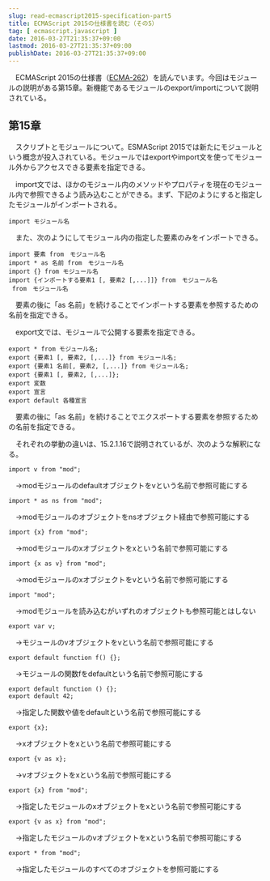 ```yaml
---
slug: read-ecmascript2015-specification-part5
title: ECMAScript 2015の仕様書を読む（その5）
tag: [ ecmascript.javascript ]
date: 2016-03-27T21:35:37+09:00
lastmod: 2016-03-27T21:35:37+09:00
publishDate: 2016-03-27T21:35:37+09:00
---
```


　ECMAScript 2015の仕様書（[ECMA-262](http://www.ecma-international.org/publications/standards/Ecma-262.htm)）を読んでいます。今回はモジュールの説明がある第15章。新機能であるモジュールのexport/importについて説明されている。

## 第15章


　スクリプトとモジュールについて。ESMAScript 2015では新たにモジュールという概念が投入されている。モジュールではexportやimport文を使ってモジュール外からアクセスできる要素を指定できる。

　import文では、ほかのモジュール内のメソッドやプロパティを現在のモジュール内で参照できるよう読み込むことができる。まず、下記のようにすると指定したモジュールがインポートされる。

```
import モジュール名
```

　また、次のようにしてモジュール内の指定した要素のみをインポートできる。

```
import 要素 from　モジュール名
import * as 名前 from　モジュール名
import {} from モジュール名
import {インポートする要素1 [, 要素2 [,...]]} from　モジュール名
 from　モジュール名
```

　要素の後に「as 名前」を続けることでインポートする要素を参照するための名前を指定できる。

　export文では、モジュールで公開する要素を指定できる。

```
export * from モジュール名;
export {要素1 [, 要素2, [,...]} from モジュール名;
export {要素1 名前[, 要素2, [,...]} from モジュール名;
export {要素1 [, 要素2, [,...]};
export 変数
export 宣言
export default 各種宣言
```

　要素の後に「as 名前」を続けることでエクスポートする要素を参照するための名前を指定できる。

　それぞれの挙動の違いは、15.2.1.16で説明されているが、次のような解釈になる。

```
import v from "mod";
```

　→modモジュールのdefaultオブジェクトをvという名前で参照可能にする

```
import * as ns from "mod";
```

　→modモジュールのオブジェクトをnsオブジェクト経由で参照可能にする

```
import {x} from "mod";
```

　→modモジュールのxオブジェクトをxという名前で参照可能にする

```
import {x as v} from "mod";
```

　→modモジュールのxオブジェクトをvという名前で参照可能にする

```
import "mod";
```

　→modモジュールを読み込むがいずれのオブジェクトも参照可能とはしない

```
export var v;
```

　→モジュールのvオブジェクトをvという名前で参照可能にする

```
export default function f() {};
```

　→モジュールの関数fをdefaultという名前で参照可能にする

```
export default function () {};
export default 42;
```

　→指定した関数や値をdefaultという名前で参照可能にする

```
export {x};
```

　→xオブジェクトをxという名前で参照可能にする

```
export {v as x};
```

　→vオブジェクトをxという名前で参照可能にする

```
export {x} from "mod";
```

　→指定したモジュールのxオブジェクトをxという名前で参照可能にする

```
export {v as x} from "mod";
```

　→指定したモジュールのvオブジェクトをxという名前で参照可能にする

```
export * from "mod";
```

　→指定したモジュールのすべてのオブジェクトを参照可能にする

